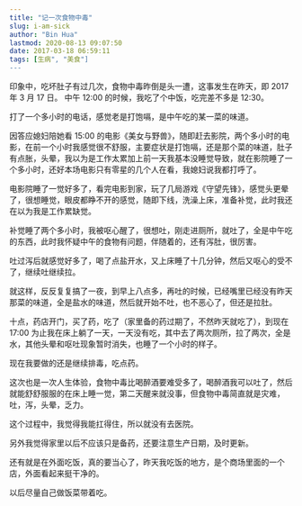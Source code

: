 ```yaml
---
title: "记一次食物中毒"
slug: i-am-sick
author: "Bin Hua"
lastmod: 2020-08-13 09:07:50
date: 2017-03-18 06:59:11
tags: [生病", "美食"]
---
```


印象中，吃坏肚子有过几次，食物中毒昨倒是头一遭，这事发生在昨天，即 2017 年 3 月 17 日。
中午 12:00 的时候，我吃了个中饭，吃完差不多是 12:30。

打了一个多小时的电话，感觉老是打饱嗝，是中午吃的某一菜的味道。

因答应媳妇陪她看 15:00 的电影《美女与野兽》，随即赶去影院，两个多小时的电影，在前一个小时我感觉很不舒服，主要症状是打饱嗝，还是那个菜的味道，肚子有点胀，头晕，我以为是工作太累加上前一天我基本没睡觉导致，就在影院睡了一个多小时，还好本场电影只有零星的几个人在看，我媳妇说我都打呼了。

电影院睡了一觉好多了，看完电影到家，玩了几局游戏《守望先锋》，感觉头更晕了，很想睡觉，眼皮都睁不开的感觉，随即下线，洗澡上床，准备补觉，此时我还在以为我是工作累缺觉。

补觉睡了两个多小时，我被呕心醒了，很想吐，刚走进厕所，就吐了，全是中午吃的东西，此时我怀疑中午的食物有问题，伴随着的，还有泻肚，很厉害。

吐过泻后就感觉好多了，喝了点盐开水，又上床睡了十几分钟，然后又呕心的受不了，继续吐继续拉。

就这样，反反复复搞了一夜，到早上八点多，再吐的时候，已经嘴里已经没有昨天那菜的味道，全是盐水的味道，然后就开始不吐，也不恶心了，但还是拉肚。

十点，药店开门，买了药，吃了（家里备的药过期了，不然昨天就吃了），到现在 17:00 为止我在床上躺了一天，一天没有吃，其中去了两次厕所，拉了两次，全是水，其他头晕和呕吐现象暂时消失，也睡了一个小时的样子。

现在我要做的还是继续排毒，吃点药。

这次也是一次人生体验，食物中毒比喝醉酒要难受多了，喝醉酒我可以吐了，然后就能舒舒服服的在床上睡一觉，第二天醒来就没事，但食物中毒简直就是灾难，吐，泻，头晕，乏力。

这个过程中，我觉得我能扛得住，所以就没有去医院。

另外我觉得家里以后不应该只是备药，还要注意生产日期，及时更新。

还有就是在外面吃饭，真的要当心了，昨天我吃饭的地方，是个商场里面的一个店，外面看起来挺干净的。

以后尽量自己做饭菜带着吃。